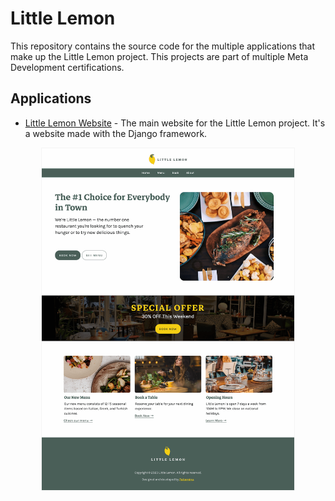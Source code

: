 # Little Lemon

This repository contains the source code for the multiple applications that make up the Little Lemon project. This projects are part of multiple Meta Development certifications.

## Applications

-   [Little Lemon Website](./website/README.md) - The main website for the Little Lemon project. It's a website made with the Django framework.

<img src="./previews/website-preview-desktop.png" style="display: block; width: 80%; margin: 0 auto; border: 1px solid #14141408;">
